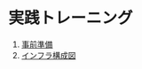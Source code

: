 # 実践トレーニング

1. [事前準備](/docs/04/01_advance_preparation.md)
1. [インフラ構成図](/docs/04/02_infra_diagram.md)
